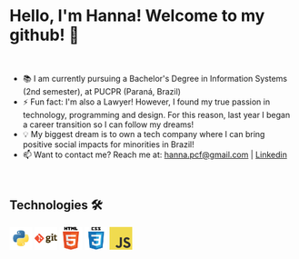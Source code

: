 # Hello, I'm Hanna! Welcome to my github! 🚀
<code><br></code>

- 📚 I am currently pursuing a Bachelor's Degree in Information Systems (2nd semester), at PUCPR (Paraná, Brazil)
- ⚡ Fun fact: I'm also a Lawyer! However, I found my true passion in technology, programming and design. For this reason, last year I began a career transition so I can follow my dreams!
- 💡 My biggest dream is to own a tech company where I can bring positive social impacts for minorities in Brazil!
- 📫 Want to contact me? Reach me at: hanna.pcf@gmail.com | [Linkedin](https://www.linkedin.com/in/hannapcf/)

<code><br></code>
## Technologies 🛠

<code><img height="40" src="https://raw.githubusercontent.com/github/explore/80688e429a7d4ef2fca1e82350fe8e3517d3494d/topics/python/python.png"></code> <code><img height="40" src="https://raw.githubusercontent.com/github/explore/80688e429a7d4ef2fca1e82350fe8e3517d3494d/topics/git/git.png"></code> <code><img height="40" src="https://raw.githubusercontent.com/github/explore/80688e429a7d4ef2fca1e82350fe8e3517d3494d/topics/html/html.png"></code> <code><img height="40" src="https://raw.githubusercontent.com/github/explore/80688e429a7d4ef2fca1e82350fe8e3517d3494d/topics/css/css.png"></code> <code><img height="40" src="https://raw.githubusercontent.com/github/explore/80688e429a7d4ef2fca1e82350fe8e3517d3494d/topics/javascript/javascript.png"></code>
